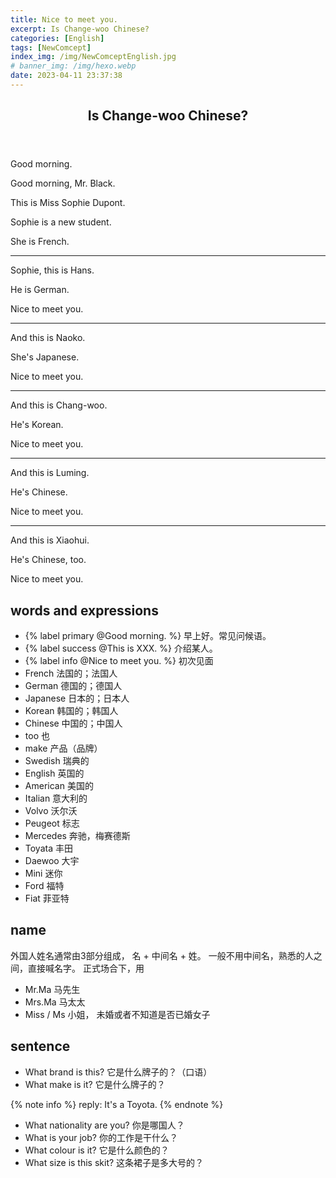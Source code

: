 ```yaml
---
title: Nice to meet you.
excerpt: Is Change-woo Chinese?
categories: [English]
tags: [NewComcept]
index_img: /img/NewComceptEnglish.jpg
# banner_img: /img/hexo.webp
date: 2023-04-11 23:37:38
---
```


<article class="the-dialogue">
	<header>
    	<h2>Is Change-woo Chinese?</h2>
    </header>
    <p class="sender" title="Mr. Black">Good morning.</p>
    <p class="responder" title="Students">Good morning, Mr. Black.</p>
    <p class="sender" title="Mr. Black">This is Miss Sophie Dupont.</p>
    <p class="sender" title="Mr. Black">Sophie is a new student.</p>
    <p class="sender" title="Mr. Black">She is French.</p>
    <hr>
    <p class="sender" title="Mr. Black">Sophie, this is Hans.</p>
    <p class="sender" title="Mr. Black">He is German.</p>
    <p class="responder" title="Hans">Nice to meet you.</p>
    <hr>
    <p class="sender" title="Mr. Black">And this is Naoko.</p>
    <p class="sender" title="Mr. Black">She's Japanese.</p>
    <p class="responder" title="Naoko">Nice to meet you.</p>
    <hr>
    <p class="sender" title="Mr. Black">And this is Chang-woo.</p>
    <p class="sender" title="Mr. Black">He's Korean.</p>
    <p class="responder" title="Chang-woo">Nice to meet you.</p>
    <hr>
    <p class="sender" title="Mr. Black">And this is Luming.</p>
    <p class="sender" title="Mr. Black">He's Chinese.</p>
    <p class="responder" title="Luming">Nice to meet you.</p>
    <hr>
    <p class="sender" title="Mr. Black">And this is Xiaohui.</p>
    <p class="sender" title="Mr. Black">He's Chinese, too.</p>
    <p class="responder" title="Xiaohui">Nice to meet you.</p>
</article>

## words and expressions

- {% label primary @Good morning. %} 早上好。常见问候语。
- {% label success @This is XXX. %} 介绍某人。
- {% label info @Nice to meet you. %} 初次见面
- French 法国的；法国人
- German 德国的；德国人
- Japanese 日本的；日本人
- Korean 韩国的；韩国人
- Chinese 中国的；中国人
- too 也
- make 产品（品牌）
- Swedish 瑞典的
- English 英国的
- American 美国的
- Italian 意大利的
- Volvo 沃尔沃
- Peugeot 标志
- Mercedes 奔驰，梅赛德斯
- Toyata 丰田
- Daewoo 大宇
- Mini 迷你
- Ford 福特
- Fiat 菲亚特

## name

外国人姓名通常由3部分组成， 名 + 中间名 + 姓。
一般不用中间名，熟悉的人之间，直接喊名字。
正式场合下，用
- Mr.Ma 马先生
- Mrs.Ma 马太太
- Miss / Ms 小姐， 未婚或者不知道是否已婚女子

## sentence

- What brand is this? 它是什么牌子的？（口语） 
- What make is it? 它是什么牌子的？

{% note info %}
reply: It's a Toyota.
{% endnote %}

- What nationality are you? 你是哪国人？
- What is your job? 你的工作是干什么？
- What colour is it? 它是什么颜色的？
- What size is this skit? 这条裙子是多大号的？